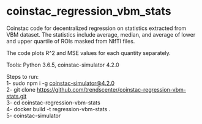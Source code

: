 # coinstac_regression_vbm_stats
Coinstac code for decentralized regression on statistics extracted from VBM dataset. The statistics include average, median, and
average of lower and upper quartile of ROIs masked from NIfTI files.

The code plots R^2 and MSE values for each quantity separately.  

Tools: Python 3.6.5, coinstac-simulator 4.2.0

Steps to run: \
1- sudo npm i -g coinstac-simulator@4.2.0 \
2- git clone  https://github.com/trendscenter/coinstac-regression-vbm-stats.git \
3- cd coinstac-regression-vbm-stats \
4- docker build -t regression-vbm-stats . \
5- coinstac-simulator

